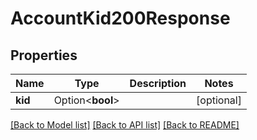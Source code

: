 # AccountKid200Response

## Properties

Name | Type | Description | Notes
------------ | ------------- | ------------- | -------------
**kid** | Option<**bool**> |  | [optional]

[[Back to Model list]](../README.md#documentation-for-models) [[Back to API list]](../README.md#documentation-for-api-endpoints) [[Back to README]](../README.md)



